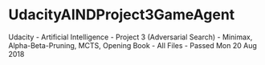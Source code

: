 # UdacityAINDProject3GameAgent
Udacity - Artificial Intelligence - Project 3 (Adversarial Search) - Minimax, Alpha-Beta-Pruning,   MCTS, Opening Book - All Files - Passed Mon 20 Aug 2018
